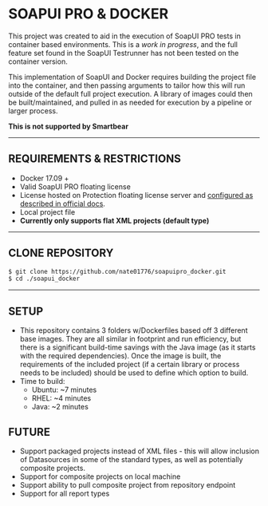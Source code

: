 # SOAPUI PRO & DOCKER

This project was created to aid in the execution of SoapUI PRO tests in container based environments. This is a *work in progress*, and the full feature set found in the SoapUI Testrunner has not been tested on the container version.

This implementation of SoapUI and Docker requires building the project file into the container, and then passing arguments to tailor how this will run outside of the default full project execution. A library of images could then be built/maintained, and pulled in as needed for execution by a pipeline or larger process.

**This is not supported by Smartbear**

------
## REQUIREMENTS & RESTRICTIONS
- Docker 17.09 +
- Valid SoapUI PRO floating license
- License hosted on Protection floating license server and [configured as described in official docs](https://support.smartbear.com/readyapi/docs/general-info/licensing/activate/floating/configure-license-server.html).
- Local project file
- **Currently only supports flat XML projects (default type)**

------
## CLONE REPOSITORY
``` sh
$ git clone https://github.com/nate01776/soapuipro_docker.git
$ cd ./soapui_docker
```

------
## SETUP

- This repository contains 3 folders w/Dockerfiles based off 3 different base images. They are all similar in footprint and run efficiency, but there is a significant build-time savings with the Java image (as it starts with the required dependencies). Once the image is built, the requirements of the included project (if a certain library or process needs to be included) should be used to define which option to build.
- Time to build:
    - Ubuntu: ~7 minutes
    - RHEL: ~4 minutes
    - Java: ~2 minutes


## FUTURE
- Support packaged projects instead of XML files - this will allow inclusion of Datasources in some of the standard types, as well as potentially composite projects.
- Support for composite projects on local machine
- Support ability to pull composite project from repository endpoint
- Support for all report types
